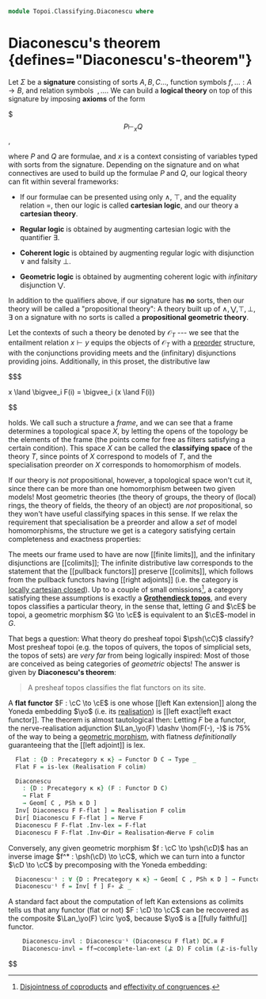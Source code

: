 <!--
```agda
open import Cat.Functor.Kan.Pointwise
open import Cat.Diagram.Colimit.Base
open import Cat.Diagram.Limit.Finite
open import Cat.Functor.Kan.Nerve
open import Cat.Instances.Functor
open import Cat.Diagram.Initial
open import Cat.Instances.Comma
open import Cat.Functor.Hom
open import Cat.Prelude

open import Topoi.Base

import Cat.Functor.Reasoning as Functor-kit
import Cat.Reasoning
```
-->

```agda
module Topoi.Classifying.Diaconescu where
```

# Diaconescu's theorem {defines="Diaconescu's-theorem"}

Let $\Sigma$ be a **signature** consisting of sorts $A, B, C\dots$,
function symbols $f, \dots : A \to B$, and  relation symbols $~, \dots$.
We can build a **logical theory** on top of this signature by imposing
**axioms** of the form

$$$
P \vdash_{x} Q
$$,

where $P$ and $Q$ are formulae, and $x$ is a context consisting of
variables typed with sorts from the signature. Depending on the
signature and on what connectives are used to build up the formulae $P$
and $Q$, our logical theory can fit within several frameworks:

- If our formulae can be presented using only $\land$, $\top$, and the
equality relation $=$, then our logic is called **cartesian logic**, and
our theory a **cartesian theory**.

- **Regular logic** is obtained by augmenting cartesian logic with the
quantifier $\exists$.

- **Coherent logic** is obtained by augmenting regular logic with
disjunction $\lor$ and falsity $\bot$.

- **Geometric logic** is obtained by augmenting coherent logic with
_infinitary_ disjunction $\bigvee$.

In addition to the qualifiers above, if our signature has **no** sorts,
then our theory will be called a "propositional theory": A theory built
up of $\land, \bigvee, \top, \bot, \exists$ on a signature with no sorts
is called a **propositional geometric theory**.

Let the contexts of such a theory be denoted by $\mathcal{O}_T$ --- we
see that the entailment relation $x \vdash y$ equips the objects of
$\mathcal{O}_T$ with a [preorder] structure, with the conjunctions
providing meets and the (infinitary) disjunctions providing joins.
Additionally, in this proset, the distributive law

[preorder]: Order.Base.html

$$$

x \land \bigvee_i F(i) = \bigvee_i (x \land F(i))

$$

holds. We call such a structure a _frame_, and we can see that a frame
determines a topological space $X$, by letting the opens of the topology
be the elements of the frame (the points come for free as filters
satisfying a certain condition). This space $X$ can be called the
**classifying space** of the theory $T$, since points of $X$ correspond
to models of $T$, and the specialisation preorder on $X$ corresponds to
homomorphism of models.

If our theory is _not_ propositional, however, a topological space won't
cut it, since there can be more than one homomorphism between two given
models! Most geometric theories (the theory of groups, the theory of
(local) rings, the theory of fields, the theory of an object) are _not_
propositional, so they won't have useful classifying spaces in this
sense. If we relax the requirement that specialisation be a preorder and
allow a _set_ of model homomorphisms, the structure we get is a category
satisfying certain completeness and exactness properties:

The meets our frame used to have are now [[finite limits]], and the
infinitary disjunctions are [[colimits]]; The infinite distributive law
corresponds to the statement that the [[pullback functors]] preserve
[[colimits]], which follows from the pullback functors having [[right
adjoints]] (i.e. the category is [locally cartesian closed]). Up to a
couple of small omissions[^1], a category satisfying these assumptions
is exactly a **[Grothendieck topos]**, and every topos classifies a
particular theory, in the sense that, letting $G$ and $\cE$ be topoi, a
geometric morphism $G \to \cE$ is equivalent to an $\cE$-model in $G$.

[locally cartesian closed]: Cat.CartesianClosed.Locally.html
[Grothendieck topos]: Topoi.Base.html#grothendieck-topoi

[^1]: [Disjointness of coproducts] and [effectivity of congruences].

[disjointness of coproducts]: Cat.Diagram.Coproduct.Indexed.html#disjoint-coproducts
[effectivity of congruences]: Cat.Diagram.Congruence.html#effective-congruences

That begs a question: What theory do presheaf topoi $\psh(\cC)$
classify? Most presheaf topoi (e.g. the topos of quivers, the topos of
simplicial sets, the topos of sets) are _very far_ from being logically
inspired: Most of those are conceived as being categories of _geometric_
objects! The answer is given by **Diaconescu's theorem**:

> A presheaf topos classifies the flat functors on its site.

A **flat functor** $F : \cC \to \cE$ is one whose [[left Kan extension]]
along the Yoneda embedding $\yo$ (i.e. its [realisation]) is [[left
exact|left exact functor]]. The theorem is almost tautological then:
Letting $F$ be a functor, the nerve-realisation adjunction $\Lan_\yo(F)
\dashv \hom(F(-), -)$ is 75% of the way to being a [geometric morphism],
with flatness _definitionally_ guaranteeing that the [[left adjoint]] is
lex.

[realisation]: Cat.Functor.Kan.Nerve.html
[geometric morphism]: Topoi.Base.html#geometric-morphisms

<!--
```agda
module _ {o κ} {C : Precategory o κ} (𝓣 : Topos κ C) where
  private
    module C = Cat.Reasoning C
    abstract
      colim : is-cocomplete κ κ C
      colim = Topos-is-cocomplete 𝓣
```
-->

```agda
  Flat : {D : Precategory κ κ} → Functor D C → Type _
  Flat F = is-lex (Realisation F colim)

  Diaconescu
    : {D : Precategory κ κ} (F : Functor D C)
    → Flat F
    → Geom[ C , PSh κ D ]
  Inv[ Diaconescu F F-flat ] = Realisation F colim
  Dir[ Diaconescu F F-flat ] = Nerve F
  Diaconescu F F-flat .Inv-lex = F-flat
  Diaconescu F F-flat .Inv⊣Dir = Realisation⊣Nerve F colim
```

Conversely, any given geometric morphism $f : \cC \to \psh(\cD)$
has an inverse image $f^* : \psh(\cD) \to \cC$, which we can turn
into a functor $\cD \to \cC$ by precomposing with the Yoneda
embedding:

```agda
  Diaconescu⁻¹ : ∀ {D : Precategory κ κ} → Geom[ C , PSh κ D ] → Functor D C
  Diaconescu⁻¹ f = Inv[ f ] F∘ よ _
```

A standard fact about the computation of left Kan extensions as colimits
tells us that any functor (flat or not) $F : \cD \to \cC$ can be
recovered as the composite $\Lan_\yo(F) \circ \yo$, because $\yo$ is a
[[fully faithful]] functor.

<!--
```
  module _ {D : Precategory κ κ} (F : Functor D C) (flat : Flat F) where
    private module DC = Cat.Reasoning Cat[ D , C ]
```
-->

```agda
    Diaconescu-invl : Diaconescu⁻¹ (Diaconescu F flat) DC.≅ F
    Diaconescu-invl = ff→cocomplete-lan-ext (よ D) F colim (よ-is-fully-faithful D)
```
$$
